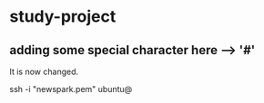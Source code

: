 # study-project
## adding some special character here --> '#'
It is now changed.

ssh -i "newspark.pem" ubuntu@
